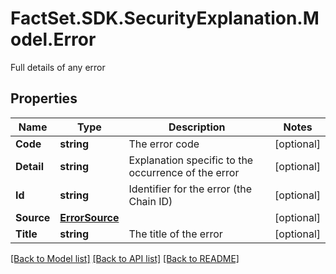 # FactSet.SDK.SecurityExplanation.Model.Error
Full details of any error

## Properties

Name | Type | Description | Notes
------------ | ------------- | ------------- | -------------
**Code** | **string** | The error code | [optional] 
**Detail** | **string** | Explanation specific to the occurrence of the error | [optional] 
**Id** | **string** | Identifier for the error (the Chain ID) | [optional] 
**Source** | [**ErrorSource**](ErrorSource.md) |  | [optional] 
**Title** | **string** | The title of the error | [optional] 

[[Back to Model list]](../README.md#documentation-for-models) [[Back to API list]](../README.md#documentation-for-api-endpoints) [[Back to README]](../README.md)

